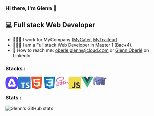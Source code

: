 ### Hi there, I'm Glenn 👋

## 💻 Full stack Web Developer
- 👨🏻‍🍳 I work for MyCompany (<a href="https://mycater.fr/">MyCater</a>, <a href="https://www.mytraiteur.com/">MyTraiteur</a>).
- 👨🏻‍🎓 I am a Full stack Web Developer in Master 1 (Bac+4).
- 📧 How to reach me: <a href="mailto:oberle.glenn@icloud.com">oberle.glenn@icloud.com</a> or <a href="https://www.linkedin.com/in/glenn-oberl%C3%A9/">Glenn Oberlé</a> on LinkedIn

### Stacks :
<div>
  <img align="left" alt="adonisjs" width="40px" src="img/adonisjs.png" />
  <img align="left" alt="typescript" width="40px" src="img/typescript.png" />
  <img align="left" alt="html" width="40px" src="img/html.svg" />
  <img align="left" alt="css" width="40px" src="img/css3.svg" />
  <img align="left" alt="sass" width="40px" src="img/sass.svg" />
  <img align="left" alt="javascript" width="40px" src="img/javascript.png" />
  <img align="left" alt="vuejs" width="40px" src="img/vuejs.png" />
  <img align="left" alt="php" width="40px" src="img/php.webp" />
</div>
<br><br>

### Stats : 
![Glenn's GitHub stats](https://github-readme-stats.vercel.app/api?username=Glenn-o&show_icons=true&theme=dark&count_private=true)
